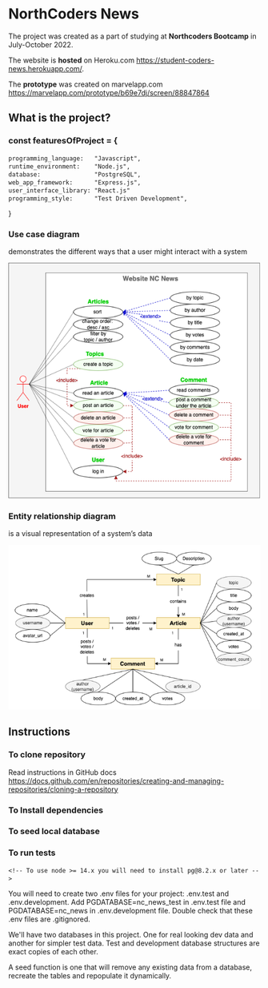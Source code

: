 # NorthCoders News

The project was created as a part of studying at **Northcoders Bootcamp** in
July-October 2022.

The website is **hosted** on Heroku.com
https://student-coders-news.herokuapp.com/.

The **prototype** was created on marvelapp.com
https://marvelapp.com/prototype/b69e7dj/screen/88847864

## What is the project?

### const featuresOfProject = {

<!--  -->

    programming_language:   "Javascript",
    runtime_environment:    "Node.js",
    database:               "PostgreSQL",
    web_app_framework:      "Express.js",
    user_interface_library: "React.js"
    programming_style:      "Test Driven Development",

<!--  -->

}

### Use case diagram

demonstrates the different ways that a user might interact with a system

![use_case_diagram](images/use_case_diagram.png)

### Entity relationship diagram

is a visual representation of a system’s data

![use_case_diagram](images/entity_relationship_diagram.png)

## Instructions

### To clone repository

Read instructions in GitHub docs
https://docs.github.com/en/repositories/creating-and-managing-repositories/cloning-a-repository

### To Install dependencies

### To seed local database

### To run tests

 <!-- npm install pg -->

    <!-- To use node >= 14.x you will need to install pg@8.2.x or later -->

You will need to create two .env files for your project: .env.test and
.env.development. Add PGDATABASE=nc_news_test in .env.test file and
PGDATABASE=nc_news in .env.development file. Double check that these .env files
are .gitignored.

We'll have two databases in this project. One for real looking dev data and
another for simpler test data. Test and development database structures are
exact copies of each other.

A seed function is one that will remove any existing data from a database,
recreate the tables and repopulate it dynamically.
